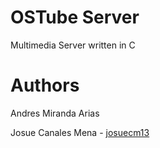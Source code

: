 # OSTube Server
Multimedia Server written in C

# Authors
Andres Miranda Arias

Josue Canales Mena - [josuecm13](https://github.com/josuecm13)
